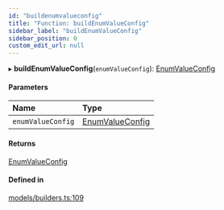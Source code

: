 ```yaml
---
id: "buildenumvalueconfig"
title: "Function: buildEnumValueConfig"
sidebar_label: "buildEnumValueConfig"
sidebar_position: 0
custom_edit_url: null
---
```


▸ **buildEnumValueConfig**(`enumValueConfig`): [EnumValueConfig](../types/enumvalueconfig.md)

#### Parameters

| Name | Type |
| :------ | :------ |
| `enumValueConfig` | [EnumValueConfig](../types/enumvalueconfig.md) |

#### Returns

[EnumValueConfig](../types/enumvalueconfig.md)

#### Defined in

[models/builders.ts:109](https://github.com/Camberi/firecms/blob/b1328ad/src/models/builders.ts#L109)
